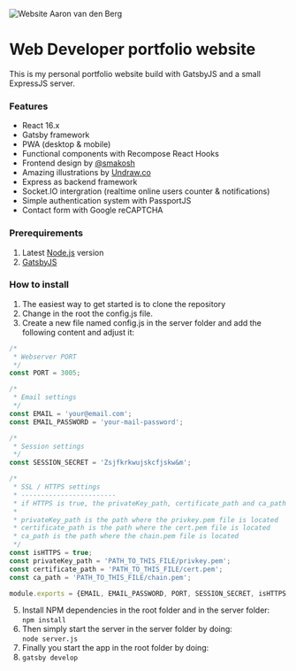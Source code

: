 ![Website Aaron van den Berg](https://github.com/aaron5670/aaronvandenberg.nl/blob/master/screenshot.png?raw=true)

# Web Developer portfolio website
This is my personal portfolio website build with GatsbyJS and a small ExpressJS server.

### Features
- React 16.x
- Gatsby framework
- PWA (desktop & mobile)
- Functional components with Recompose React Hooks
- Frontend design by [@smakosh](https://github.com/smakosh/)
- Amazing illustrations by [Undraw.co](https://undraw.co/)
- Express as backend framework
- Socket.IO intergration (realtime online users counter & notifications)
- Simple authentication system with PassportJS
- Contact form with Google reCAPTCHA

### Prerequirements
1. Latest [Node.js](https://nodejs.org/en/) version
2. [GatsbyJS](https://www.gatsbyjs.org/)

### How to install

1. The easiest way to get started is to clone the repository
2. Change in the root the config.js file.
3. Create a new file named config.js in the server folder and add the following content and adjust it:
```javascript
/*
 * Webserver PORT
 */
const PORT = 3005;

/*
 * Email settings
 */
const EMAIL = 'your@email.com';
const EMAIL_PASSWORD = 'your-mail-password';

/*
 * Session settings
 */
const SESSION_SECRET = 'Zsjfkrkwujskcfjskw&m';

/*
 * SSL / HTTPS settings
 * ------------------------
 * if HTTPS is true, the privateKey_path, certificate_path and ca_path MUST be correctly located.
 *
 * privateKey_path is the path where the privkey.pem file is located
 * certificate_path is the path where the cert.pem file is located
 * ca_path is the path where the chain.pem file is located
 */
const isHTTPS = true;
const privateKey_path = 'PATH_TO_THIS_FILE/privkey.pem';
const certificate_path = 'PATH_TO_THIS_FILE/cert.pem';
const ca_path = 'PATH_TO_THIS_FILE/chain.pem';

module.exports = {EMAIL, EMAIL_PASSWORD, PORT, SESSION_SECRET, isHTTPS, privateKey_path, certificate_path, ca_path};
```
5. Install NPM dependencies in the root folder and in the server folder: <br>
``npm install``
6. Then simply start the server in the server folder by doing: <br>
``node server.js``
7. Finally you start the app in the root folder by doing:
8. ``gatsby develop``
